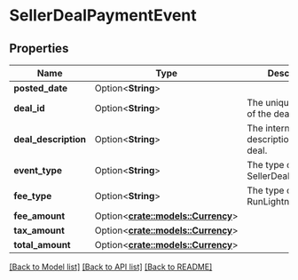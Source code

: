 # SellerDealPaymentEvent

## Properties

Name | Type | Description | Notes
------------ | ------------- | ------------- | -------------
**posted_date** | Option<**String**> |  | [optional]
**deal_id** | Option<**String**> | The unique identifier of the deal. | [optional]
**deal_description** | Option<**String**> | The internal description of the deal. | [optional]
**event_type** | Option<**String**> | The type of event: SellerDealComplete. | [optional]
**fee_type** | Option<**String**> | The type of fee: RunLightningDealFee. | [optional]
**fee_amount** | Option<[**crate::models::Currency**](Currency.md)> |  | [optional]
**tax_amount** | Option<[**crate::models::Currency**](Currency.md)> |  | [optional]
**total_amount** | Option<[**crate::models::Currency**](Currency.md)> |  | [optional]

[[Back to Model list]](../README.md#documentation-for-models) [[Back to API list]](../README.md#documentation-for-api-endpoints) [[Back to README]](../README.md)


